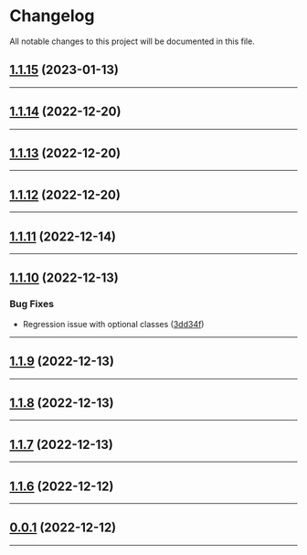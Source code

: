 <!--- BEGIN HEADER -->
# Changelog

All notable changes to this project will be documented in this file.
<!--- END HEADER -->

## [1.1.15](https://github.com/Palmer-Johnson/pje-shared/compare/v1.1.14...v1.1.15) (2023-01-13)


---

## [1.1.14](https://github.com/Palmer-Johnson/pje-shared/compare/v1.1.13...v1.1.14) (2022-12-20)


---

## [1.1.13](https://github.com/Palmer-Johnson/pje-shared/compare/v1.1.12...v1.1.13) (2022-12-20)


---

## [1.1.12](https://github.com/Palmer-Johnson/pje-shared/compare/v1.1.11...v1.1.12) (2022-12-20)


---

## [1.1.11](https://github.com/Palmer-Johnson/pje-shared/compare/v1.1.10...v1.1.11) (2022-12-14)


---

## [1.1.10](https://github.com/Palmer-Johnson/pje-shared/compare/v1.1.9...v1.1.10) (2022-12-13)

### Bug Fixes

* Regression issue with optional classes ([3dd34f](https://github.com/Palmer-Johnson/pje-shared/commit/3dd34f99d56ec191877cb55a078f6748762a85d7))


---

## [1.1.9](https://github.com/Palmer-Johnson/pje-shared/compare/v1.1.8...v1.1.9) (2022-12-13)


---

## [1.1.8](https://github.com/Palmer-Johnson/pje-shared/compare/v1.1.7...v1.1.8) (2022-12-13)


---

## [1.1.7](https://github.com/Palmer-Johnson/pje-shared/compare/v1.1.6...v1.1.7) (2022-12-13)


---

## [1.1.6](https://github.com/Palmer-Johnson/pje-shared/compare/v1.1.5...v1.1.6) (2022-12-12)


---

## [0.0.1](https://github.com/Palmer-Johnson/pje-shared/compare/0.0.0...v0.0.1) (2022-12-12)


---

